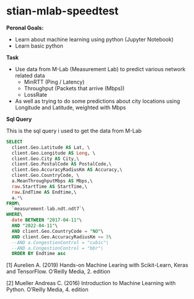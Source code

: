 # stian-mlab-speedtest 




**Peronal Goals:**
  * Learn about machine learning using python (Jupyter Notebook)
  * Learn basic python
  

**Task**
  - Use data from M-Lab (Measurement Lab) to predict various network related data
    * MinRTT (Ping / Latency)
    * Throughput (Packets that arrive (Mbps))
    * LossRate
  - As well as trying to do some predictions about city locations using Longitude and Latitude, weighted with Mbps



**Sql Query**

This is the sql query i used to get the data from M-Lab

```sql
SELECT
  client.Geo.Latitude AS Lat, \
  client.Geo.Longitude AS Long, \
  client.Geo.City AS City,\
  client.Geo.PostalCode AS PostalCode,\
  client.Geo.AccuracyRadiusKm AS Accuracy,\
  client.Geo.CountryCode, \
  a.MeanThroughputMbps AS Mbps,\
  raw.StartTime AS StartTime,\
  raw.EndTime AS Endtime,\
  a.*\
FROM\
  `measurement-lab.ndt.ndt7`\
WHERE\
  date BETWEEN "2017-04-11"\
  AND "2022-04-11"\
  AND client.Geo.CountryCode = "NO"\
  AND client.Geo.AccuracyRadiusKm <= 5\
  --AND a.CongestionControl = "cubic"\
  --AND a.CongestionControl = "bbr"\
  ORDER BY Endtime asc 
```


[1] Aurelien A. (2019) Hands-on Machine Learing with Scikit-Learn, Keras and TensorFlow. O’Reilly 
Media, 2. edition

[2] Mueller Andreas C. (2016) Introduction to Machine Learning with Python. O’Reilly Media, 4. 
edition